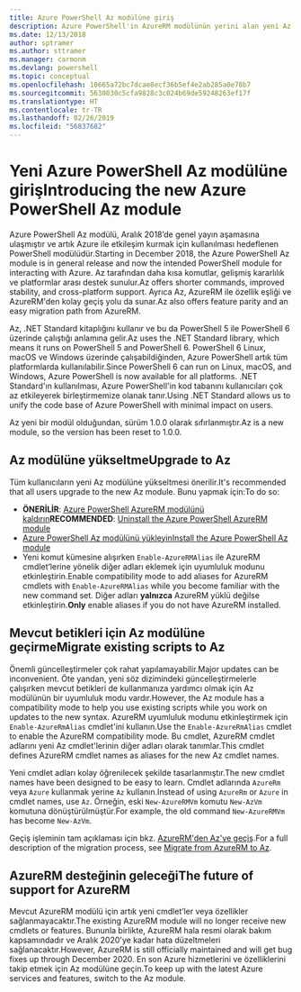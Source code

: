 ```yaml
---
title: Azure PowerShell Az modülüne giriş
description: Azure PowerShell'in AzureRM modülünün yerini alan yeni Az modülüne giriş.
ms.date: 12/13/2018
author: sptramer
ms.author: sttramer
ms.manager: carmonm
ms.devlang: powershell
ms.topic: conceptual
ms.openlocfilehash: 10665a72bc7dcae8ecf36b5ef4e2ab285a0e78b7
ms.sourcegitcommit: 5630030c5cfa9828c3c024b69de59248263ef17f
ms.translationtype: HT
ms.contentlocale: tr-TR
ms.lasthandoff: 02/26/2019
ms.locfileid: "56837682"
---
```

# <a name="introducing-the-new-azure-powershell-az-module"></a><span data-ttu-id="7f630-103">Yeni Azure PowerShell Az modülüne giriş</span><span class="sxs-lookup"><span data-stu-id="7f630-103">Introducing the new Azure PowerShell Az module</span></span>

<span data-ttu-id="7f630-104">Azure PowerShell Az modülü, Aralık 2018’de genel yayın aşamasına ulaşmıştır ve artık Azure ile etkileşim kurmak için kullanılması hedeflenen PowerShell modülüdür.</span><span class="sxs-lookup"><span data-stu-id="7f630-104">Starting in December 2018, the Azure PowerShell Az module is in general release and now the intended PowerShell module for interacting with Azure.</span></span> <span data-ttu-id="7f630-105">Az tarafından daha kısa komutlar, gelişmiş kararlılık ve platformlar arası destek sunulur.</span><span class="sxs-lookup"><span data-stu-id="7f630-105">Az offers shorter commands, improved stability, and cross-platform support.</span></span> <span data-ttu-id="7f630-106">Ayrıca Az, AzureRM ile özellik eşliği ve AzureRM'den kolay geçiş yolu da sunar.</span><span class="sxs-lookup"><span data-stu-id="7f630-106">Az also offers feature parity and an easy migration path from AzureRM.</span></span>

<span data-ttu-id="7f630-107">Az, .NET Standard kitaplığını kullanır ve bu da PowerShell 5 ile PowerShell 6 üzerinde çalıştığı anlamına gelir.</span><span class="sxs-lookup"><span data-stu-id="7f630-107">Az uses the .NET Standard library, which means it runs on PowerShell 5 and PowerShell 6.</span></span>
<span data-ttu-id="7f630-108">PowerShell 6 Linux, macOS ve Windows üzerinde çalışabildiğinden, Azure PowerShell artık tüm platformlarda kullanılabilir.</span><span class="sxs-lookup"><span data-stu-id="7f630-108">Since PowerShell 6 can run on Linux, macOS, and Windows, Azure PowerShell is now available for all platforms.</span></span>
<span data-ttu-id="7f630-109">.NET Standard'ın kullanılması, Azure PowerShell'in kod tabanını kullanıcıları çok az etkileyerek birleştirmemize olanak tanır.</span><span class="sxs-lookup"><span data-stu-id="7f630-109">Using .NET Standard allows us to unify the code base of Azure PowerShell with minimal impact on users.</span></span>

<span data-ttu-id="7f630-110">Az yeni bir modül olduğundan, sürüm 1.0.0 olarak sıfırlanmıştır.</span><span class="sxs-lookup"><span data-stu-id="7f630-110">Az is a new module, so the version has been reset to 1.0.0.</span></span>

## <a name="upgrade-to-az"></a><span data-ttu-id="7f630-111">Az modülüne yükseltme</span><span class="sxs-lookup"><span data-stu-id="7f630-111">Upgrade to Az</span></span>

<span data-ttu-id="7f630-112">Tüm kullanıcıların yeni Az modülüne yükseltmesi önerilir.</span><span class="sxs-lookup"><span data-stu-id="7f630-112">It's recommended that all users upgrade to the new Az module.</span></span> <span data-ttu-id="7f630-113">Bunu yapmak için:</span><span class="sxs-lookup"><span data-stu-id="7f630-113">To do so:</span></span>

* <span data-ttu-id="7f630-114">__ÖNERİLİR__: [Azure PowerShell AzureRM modülünü kaldırın](/powershell/azure/uninstall-az-ps#uninstall-the-azurerm-module)</span><span class="sxs-lookup"><span data-stu-id="7f630-114">__RECOMMENDED__: [Uninstall the Azure PowerShell AzureRM module](/powershell/azure/uninstall-az-ps#uninstall-the-azurerm-module)</span></span>
* [<span data-ttu-id="7f630-115">Azure PowerShell Az modülünü yükleyin</span><span class="sxs-lookup"><span data-stu-id="7f630-115">Install the Azure PowerShell Az module</span></span>](/powershell/azure/install-az-ps)
* <span data-ttu-id="7f630-116">Yeni komut kümesine alışırken `Enable-AzureRMAlias` ile AzureRM cmdlet’lerine yönelik diğer adları eklemek için uyumluluk modunu etkinleştirin.</span><span class="sxs-lookup"><span data-stu-id="7f630-116">Enable compatibility mode to add aliases for AzureRM cmdlets with `Enable-AzureRMAlias` while you become familiar with the new command set.</span></span> <span data-ttu-id="7f630-117">Diğer adları __yalnızca__ AzureRM yüklü değilse etkinleştirin.</span><span class="sxs-lookup"><span data-stu-id="7f630-117">__Only__ enable aliases if you do not have AzureRM installed.</span></span>

## <a name="migrate-existing-scripts-to-az"></a><span data-ttu-id="7f630-118">Mevcut betikleri için Az modülüne geçirme</span><span class="sxs-lookup"><span data-stu-id="7f630-118">Migrate existing scripts to Az</span></span>

<span data-ttu-id="7f630-119">Önemli güncelleştirmeler çok rahat yapılamayabilir.</span><span class="sxs-lookup"><span data-stu-id="7f630-119">Major updates can be inconvenient.</span></span> <span data-ttu-id="7f630-120">Öte yandan, yeni söz dizimindeki güncelleştirmelerle çalışırken mevcut betikleri de kullanmanıza yardımcı olmak için Az modülünün bir uyumluluk modu vardır.</span><span class="sxs-lookup"><span data-stu-id="7f630-120">However, the Az module has a compatibility mode to help you use existing scripts while you work on updates to the new syntax.</span></span> <span data-ttu-id="7f630-121">AzureRM uyumluluk modunu etkinleştirmek için `Enable-AzureRmAlias` cmdlet'ini kullanın.</span><span class="sxs-lookup"><span data-stu-id="7f630-121">Use the `Enable-AzureRmAlias` cmdlet to enable the AzureRM compatibility mode.</span></span> <span data-ttu-id="7f630-122">Bu cmdlet, AzureRM cmdlet adlarını yeni Az cmdlet'lerinin diğer adları olarak tanımlar.</span><span class="sxs-lookup"><span data-stu-id="7f630-122">This cmdlet defines AzureRM cmdlet names as aliases for the new Az cmdlet names.</span></span>

<span data-ttu-id="7f630-123">Yeni cmdlet adları kolay öğrenilecek şekilde tasarlanmıştır.</span><span class="sxs-lookup"><span data-stu-id="7f630-123">The new cmdlet names have been designed to be easy to learn.</span></span> <span data-ttu-id="7f630-124">Cmdlet adlarında `AzureRm` veya `Azure` kullanmak yerine `Az` kullanın.</span><span class="sxs-lookup"><span data-stu-id="7f630-124">Instead of using `AzureRm` or `Azure` in cmdlet names, use `Az`.</span></span> <span data-ttu-id="7f630-125">Örneğin, eski `New-AzureRMVm` komutu `New-AzVm` komutuna dönüştürülmüştür.</span><span class="sxs-lookup"><span data-stu-id="7f630-125">For example, the old command `New-AzureRMVm` has become `New-AzVm`.</span></span>

<span data-ttu-id="7f630-126">Geçiş işleminin tam açıklaması için bkz. [AzureRM'den Az'ye geçiş](migrate-from-azurerm-to-az.md).</span><span class="sxs-lookup"><span data-stu-id="7f630-126">For a full description of the migration process, see [Migrate from AzureRM to Az](migrate-from-azurerm-to-az.md).</span></span>

## <a name="the-future-of-support-for-azurerm"></a><span data-ttu-id="7f630-127">AzureRM desteğinin geleceği</span><span class="sxs-lookup"><span data-stu-id="7f630-127">The future of support for AzureRM</span></span>

<span data-ttu-id="7f630-128">Mevcut AzureRM modülü için artık yeni cmdlet’ler veya özellikler sağlanmayacaktır.</span><span class="sxs-lookup"><span data-stu-id="7f630-128">The existing AzureRM module will no longer receive new cmdlets or features.</span></span> <span data-ttu-id="7f630-129">Bununla birlikte, AzureRM hala resmi olarak bakım kapsamındadır ve Aralık 2020'ye kadar hata düzeltmeleri sağlanacaktır.</span><span class="sxs-lookup"><span data-stu-id="7f630-129">However, AzureRM is still officially maintained and will get bug fixes up through December 2020.</span></span> <span data-ttu-id="7f630-130">En son Azure hizmetlerini ve özelliklerini takip etmek için Az modülüne geçin.</span><span class="sxs-lookup"><span data-stu-id="7f630-130">To keep up with the latest Azure services and features, switch to the Az module.</span></span>
